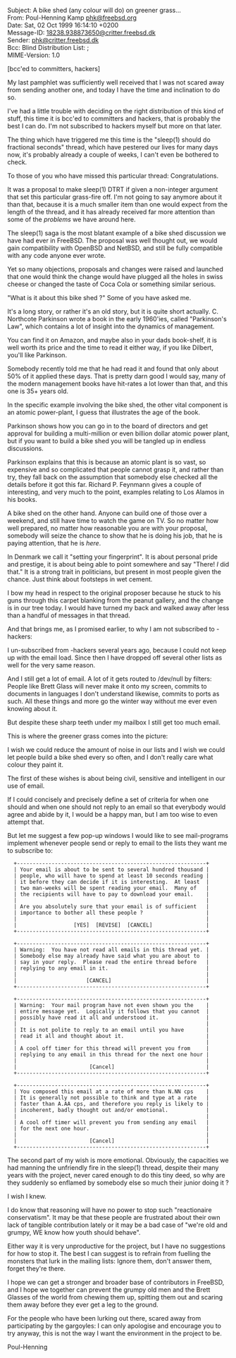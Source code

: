 Subject: A bike shed (any colour will do) on greener grass...  
From: Poul-Henning Kamp <phk@freebsd.org>  
Date: Sat, 02 Oct 1999 16:14:10 +0200  
Message-ID: <18238.938873650@critter.freebsd.dk>  
Sender: phk@critter.freebsd.dk  
Bcc: Blind Distribution List: ;  
MIME-Version: 1.0


[bcc'ed to committers, hackers]

My last pamphlet was sufficiently well received that I was not
scared away from sending another one, and today I have the time
and inclination to do so.

I've had a little trouble with deciding on the right distribution
of this kind of stuff, this time it is bcc'ed to committers and
hackers, that is probably the best I can do.  I'm not subscribed
to hackers myself but more on that later.

The thing which have triggered me this time is the "sleep(1) should
do fractional seconds" thread, which have pestered our lives for
many days now, it's probably already a couple of weeks, I can't
even be bothered to check.

To those of you who have missed this particular thread: Congratulations.

It was a proposal to make sleep(1) DTRT if given a non-integer
argument that set this particular grass-fire off.  I'm not going
to say anymore about it than that, because it is a much smaller
item than one would expect from the length of the thread, and it
has already received far more attention than some of the *problems*
we have around here.

The sleep(1) saga is the most blatant example of a bike shed
discussion we have had ever in FreeBSD.  The proposal was well
thought out, we would gain compatibility with OpenBSD and NetBSD,
and still be fully compatible with any code anyone ever wrote.

Yet so many objections, proposals and changes were raised and
launched that one would think the change would have plugged all
the holes in swiss cheese or changed the taste of Coca Cola or
something similar serious.

"What is it about this bike shed ?" Some of you have asked me.

It's a long story, or rather it's an old story, but it is quite
short actually.  C. Northcote Parkinson wrote a book in the early
1960'ies, called "Parkinson's Law", which contains a lot of insight
into the dynamics of management.

You can find it on Amazon, and maybe also in your dads book-shelf,
it is well worth its price and the time to read it either way,
if you like Dilbert, you'll like Parkinson.

Somebody recently told me that he had read it and found that only
about 50% of it applied these days.  That is pretty darn good I
would say, many of the modern management books have hit-rates a
lot lower than that, and this one is 35+ years old.

In the specific example involving the bike shed, the other vital
component is an atomic power-plant, I guess that illustrates the
age of the book.

Parkinson shows how you can go in to the board of directors and
get approval for building a multi-million or even billion dollar
atomic power plant, but if you want to build a bike shed you will
be tangled up in endless discussions.

Parkinson explains that this is because an atomic plant is so vast,
so expensive and so complicated that people cannot grasp it, and
rather than try, they fall back on the assumption that somebody
else checked all the details before it got this far.   Richard P.
Feynmann gives a couple of interesting, and very much to the point,
examples relating to Los Alamos in his books.

A bike shed on the other hand.  Anyone can build one of those over
a weekend, and still have time to watch the game on TV.  So no
matter how well prepared, no matter how reasonable you are with
your proposal, somebody will seize the chance to show that he is
doing his job, that he is paying attention, that he is *here*.

In Denmark we call it "setting your fingerprint".  It is about
personal pride and prestige, it is about being able to point
somewhere and say "There!  *I* did that."  It is a strong trait in
politicians, but present in most people given the chance.  Just
think about footsteps in wet cement.

I bow my head in respect to the original proposer because he stuck
to his guns through this carpet blanking from the peanut gallery,
and the change is in our tree today.  I would have turned my back
and walked away after less than a handful of messages in that
thread.

And that brings me, as I promised earlier, to why I am not subscribed
to -hackers:

I un-subscribed from -hackers several years ago, because I could
not keep up with the email load.  Since then I have dropped off
several other lists as well for the very same reason.

And I still get a lot of email.  A lot of it gets routed to /dev/null
by filters:  People like Brett Glass will never make it onto my
screen, commits to documents in languages I don't understand
likewise, commits to ports as such.  All these things and more go
the winter way without me ever even knowing about it.

But despite these sharp teeth under my mailbox I still get too much
email.

This is where the greener grass comes into the picture:

I wish we could reduce the amount of noise in our lists and I wish
we could let people build a bike shed every so often, and I don't
really care what colour they paint it.

The first of these wishes is about being civil, sensitive and
intelligent in our use of email.

If I could concisely and precisely define a set of criteria for
when one should and when one should not reply to an email so that
everybody would agree and abide by it, I would be a happy man, but
I am too wise to even attempt that.

But let me suggest a few pop-up windows I would like to see
mail-programs implement whenever people send or reply to email
to the lists they want me to subscribe to:

      +------------------------------------------------------------+
      | Your email is about to be sent to several hundred thousand |
      | people, who will have to spend at least 10 seconds reading |
      | it before they can decide if it is interesting.  At least  |
      | two man-weeks will be spent reading your email.  Many of   |
      | the recipients will have to pay to download your email.    |
      |                                                            |
      | Are you absolutely sure that your email is of sufficient   |
      | importance to bother all these people ?                    |
      |                                                            |
      |                  [YES]  [REVISE]  [CANCEL]                 |
      +------------------------------------------------------------+

      +------------------------------------------------------------+
      | Warning:  You have not read all emails in this thread yet. |
      | Somebody else may already have said what you are about to  |
      | say in your reply.  Please read the entire thread before   |
      | replying to any email in it.                               |
      |                                                            |
      |                      [CANCEL]                              |
      +------------------------------------------------------------+

      +------------------------------------------------------------+
      | Warning:  Your mail program have not even shown you the    |
      | entire message yet.  Logically it follows that you cannot  |
      | possibly have read it all and understood it.               |
      |                                                            |
      | It is not polite to reply to an email until you have       |
      | read it all and thought about it.                          |
      |                                                            |
      | A cool off timer for this thread will prevent you from     |
      | replying to any email in this thread for the next one hour |
      |                                                            |
      |                       [Cancel]                             |
      +------------------------------------------------------------+

      +------------------------------------------------------------+
      | You composed this email at a rate of more than N.NN cps    |
      | It is generally not possible to think and type at a rate   |
      | faster than A.AA cps, and therefore you reply is likely to |
      | incoherent, badly thought out and/or emotional.            |
      |                                                            |
      | A cool off timer will prevent you from sending any email   |
      | for the next one hour.                                     |
      |                                                            |
      |                       [Cancel]                             |
      +------------------------------------------------------------+

The second part of my wish is more emotional.  Obviously, the
capacities we had manning the unfriendly fire in the sleep(1)
thread, despite their many years with the project, never cared
enough to do this tiny deed, so why are they suddenly so enflamed
by somebody else so much their junior doing it ?

I wish I knew.

I do know that reasoning will have no power to stop such "reactionaire
conservatism".  It may be that these people are frustrated about
their own lack of tangible contribution lately or it may be a bad
case of "we're old and grumpy, WE know how youth should behave".

Either way it is very unproductive for the project, but I have no
suggestions for how to stop it.  The best I can suggest is to refrain
from fuelling the monsters that lurk in the mailing lists:  Ignore
them, don't answer them, forget they're there.

I hope we can get a stronger and broader base of contributors in
FreeBSD, and I hope we together can prevent the grumpy old men
and the Brett Glasses of the world from chewing them up, spitting
them out and scaring them away before they ever get a leg to the
ground.

For the people who have been lurking out there, scared away from
participating by the gargoyles:  I can only apologise and encourage
you to try anyway, this is not the way I want the environment in
the project to be.

Poul-Henning
